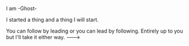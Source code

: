 I am -Ghost-

I started a thing and a thing I will start.

You can follow by leading or you can lead by following.  Entirely up to you but I'll take it either way.
--->
